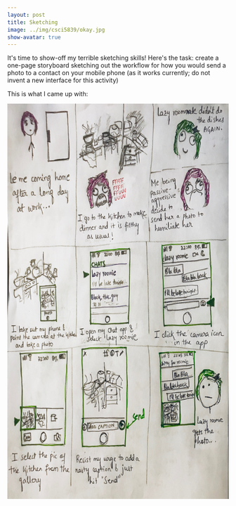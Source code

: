 ```yaml
---
layout: post
title: Sketching
image: ../img/csci5839/okay.jpg
show-avatar: true
---
```


It's time to show-off my terrible sketching skills!
Here's the task: create a one-page storyboard sketching out the workflow for how you would send a photo to a contact on your mobile phone (as it works currently; do not invent a new interface for this activity)

This is what I came up with:

<img src="../img/csci5839/storyboard.jpg" align="center" height="900" width="800"> 
